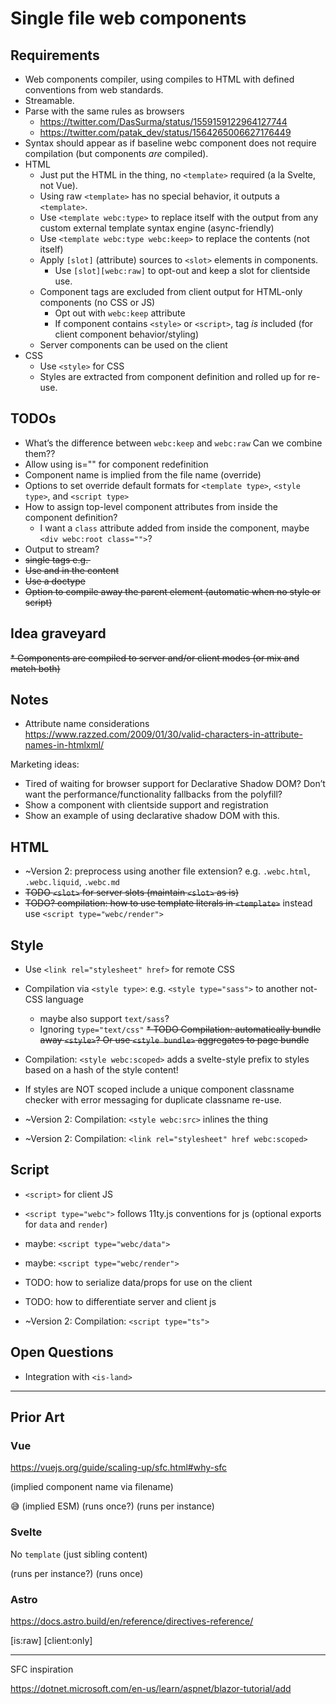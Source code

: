 # Single file web components

## Requirements


* Web components compiler, using <my-web-component/> compiles to HTML with defined conventions from web standards.
* Streamable.
* Parse with the same rules as browsers
	* https://twitter.com/DasSurma/status/1559159122964127744
	* https://twitter.com/patak_dev/status/1564265006627176449
* Syntax should appear as if baseline webc component does not require compilation (but components _are_ compiled).
* HTML
	* Just put the HTML in the thing, no `<template>` required (a la Svelte, not Vue).
	* Using raw `<template>` has no special behavior, it outputs a `<template>`.
	* Use `<template webc:type>` to replace itself with the output from any custom external template syntax engine (async-friendly)
	* Use `<template webc:type webc:keep>` to replace the contents (not itself)
	* Apply `[slot]` (attribute) sources to `<slot>` elements in components.
		* Use `[slot][webc:raw]` to opt-out and keep a slot for clientside use.
	* Component tags are excluded from client output for HTML-only components (no CSS or JS)
		* Opt out with `webc:keep` attribute
		* If component contains `<style>` or `<script>`, tag *is* included (for client component behavior/styling)
	* Server components can be used on the client
* CSS
	* Use `<style>` for CSS
	* Styles are extracted from component definition and rolled up for re-use.

## TODOs

* What’s the difference between `webc:keep` and `webc:raw` Can we combine them??
* Allow using is="" for component redefinition
* Component name is implied from the file name (override)
* Options to set override default formats for `<template type>`, `<style type>`, and `<script type>`
* How to assign top-level component attributes from inside the component definition?
	* I want a `class` attribute added from inside the component, maybe `<div webc:root class="">`?
* Output to stream?
* ~~single tags e.g. <img>~~
* ~~Use <body> and <html> in the content~~
* ~~Use a doctype~~
* ~~Option to compile away the parent element (automatic when no style or script)~~

## Idea graveyard

~~* Components are compiled to server and/or client modes (or mix and match both)~~

## Notes

* Attribute name considerations https://www.razzed.com/2009/01/30/valid-characters-in-attribute-names-in-htmlxml/

Marketing ideas:
* Tired of waiting for browser support for Declarative Shadow DOM? Don’t want the performance/functionality fallbacks from the polyfill?
* Show a component with clientside support and registration
* Show an example of using declarative shadow DOM with this.

## HTML

* ~Version 2: preprocess using another file extension? e.g. `.webc.html`, `.webc.liquid`, `.webc.md`
* ~~TODO `<slot>` for server slots (maintain `<slot>` as is)~~
* ~~TODO? compilation: how to use template literals in `<template>`~~ instead use `<script type="webc/render">`

## Style

* Use `<link rel="stylesheet" href>` for remote CSS
* Compilation via `<style type>`: e.g. `<style type="sass">` to another not-CSS language
  * maybe also support `text/sass`?
  * Ignoring `type="text/css"`
~~* TODO Compilation: automatically bundle away `<style>`? Or use `<style bundle>` aggregates to page bundle~~
* Compilation: `<style webc:scoped>` adds a svelte-style prefix to styles based on a hash of the style content!
* If styles are NOT scoped include a unique component classname checker with error messaging for duplicate classname re-use.

* ~Version 2: Compilation: `<style webc:src>` inlines the thing
* ~Version 2: Compilation: `<link rel="stylesheet" href webc:scoped>`

## Script

* `<script>` for client JS
* `<script type="webc">` follows 11ty.js conventions for js (optional exports for `data` and `render`)
* maybe: `<script type="webc/data">`
* maybe: `<script type="webc/render">`
* TODO: how to serialize data/props for use on the client
* TODO: how to differentiate server and client js

* ~Version 2: Compilation: `<script type="ts">`

## Open Questions

* Integration with `<is-land>`

---


## Prior Art

### Vue

https://vuejs.org/guide/scaling-up/sfc.html#why-sfc

(implied component name via filename)
<template></template>
<template src></template>
<template lang></template>

<style></style>
<style scoped></style>
<style module></style>
<style module="jsVarName"></style>
<style src></style> 😅
<style lang></style>

<script></script> (implied ESM) (runs once?)
<script setup></script> (runs per instance)
<script src></script>
<script lang></script>

### Svelte

No `template` (just sibling content)

<style></style>
<style scoped></style>

<script></script> (runs per instance?)
<script context="module"></script> (runs once)

### Astro

https://docs.astro.build/en/reference/directives-reference/

[is:raw]
[client:only]





---
SFC inspiration

https://dotnet.microsoft.com/en-us/learn/aspnet/blazor-tutorial/add